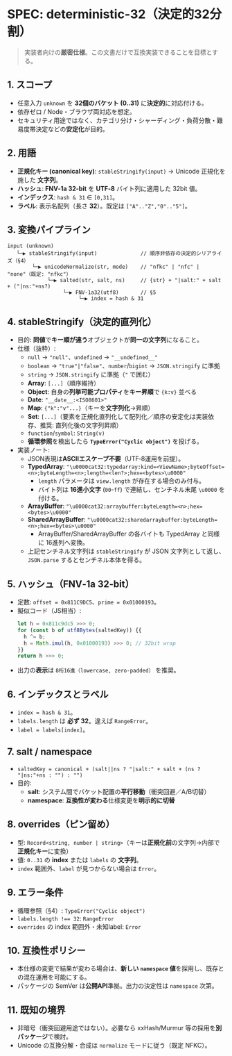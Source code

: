 # SPEC: deterministic-32（決定的32分割）

> 実装者向けの**厳密仕様**。この文書だけで互換実装できることを目標とする。

## 1. スコープ
- 任意入力 `unknown` を **32個のバケット (0..31)** に**決定的**に対応付ける。
- 依存ゼロ / Node・ブラウザ両対応を想定。
- セキュリティ用途ではなく、カテゴリ分け・シャーディング・負荷分散・難易度帯決定などの**安定化**が目的。

## 2. 用語
- **正規化キー (canonical key)**: `stableStringify(input)` → Unicode 正規化を施した **文字列**。
- **ハッシュ**: **FNV‑1a 32-bit** を **UTF‑8** バイト列に適用した 32bit 値。
- **インデックス**: `hash & 31` ∈ `[0,31]`。
- **ラベル**: 表示名配列（長さ **32**）。既定は `["A".."Z","0".."5"]`。

## 3. 変換パイプライン
```
input (unknown)
   └─▶ stableStringify(input)              // 順序非依存の決定的シリアライズ（§4）
        └─▶ unicodeNormalize(str, mode)    // "nfkc" | "nfc" | "none"（既定: "nfkc"）
             └─▶ salted(str, salt, ns)     // {str} + "|salt:" + salt + ("|ns:"+ns?)
                  └─▶ FNV-1a32(utf8)       // §5
                       └─▶ index = hash & 31
```

## 4. stableStringify（決定的直列化）
- 目的: **同値**で**キー順が違う**オブジェクトが**同一の文字列**になること。
- 仕様（抜粋）:
  - `null` → `"null"`、`undefined` → `"__undefined__"`
  - `boolean` → `"true"|"false"`、`number`/`bigint` → `JSON.stringify` に準拠
  - `string` → `JSON.stringify` に準拠（`"` で囲む）
  - **Array**: `[...]`（順序維持）
  - **Object**: 自身の**列挙可能プロパティ**を**キー昇順**で `{k:v}` 並べる
  - **Date**: `"__date__:<ISO8601>"`
  - **Map**: `{"k":"v"...}`（キーを**文字列化**→昇順）
  - **Set**: `[...]`（要素を正規化直列化して配列化／順序の安定化は実装依存、推奨: 直列化後の文字列昇順）
  - `function`/`symbol`: `String(v)`
  - **循環参照**を検出したら **`TypeError("Cyclic object")`** を投げる。
- 実装ノート:
  - JSON表現は**ASCIIエスケープ不要**（UTF‑8運用を前提）。
  - **TypedArray**: `"\u0000cat32:typedarray:kind=<ViewName>;byteOffset=<n>;byteLength=<n>;length=<len?>;hex=<bytes>\u0000"`
    - `length` パラメータは `view.length` が存在する場合のみ付与。
    - バイト列は **16進小文字** (`00`-`ff`) で連結し、センチネル末尾 `\u0000` を付ける。
  - **ArrayBuffer**: `"\u0000cat32:arraybuffer:byteLength=<n>;hex=<bytes>\u0000"`
  - **SharedArrayBuffer**: `"\u0000cat32:sharedarraybuffer:byteLength=<n>;hex=<bytes>\u0000"`
    - ArrayBuffer/SharedArrayBuffer の各バイトも TypedArray と同様に 16進列へ変換。
  - 上記センチネル文字列は `stableStringify` が JSON 文字列として返し、`JSON.parse` するとセンチネル本体を得る。

## 5. ハッシュ（FNV‑1a 32-bit）
- 定数: `offset = 0x811C9DC5`、`prime = 0x01000193`。
- 擬似コード（JS相当）:
  ```ts
  let h = 0x811c9dc5 >>> 0;
  for (const b of utf8Bytes(saltedKey)) {{
    h ^= b;
    h = Math.imul(h, 0x01000193) >>> 0; // 32bit wrap
  }}
  return h >>> 0;
  ```
- 出力の**表示**は `8桁16進（lowercase, zero-padded）` を推奨。

## 6. インデックスとラベル
- `index = hash & 31`。
- `labels.length` は **必ず 32**。違えば `RangeError`。
- `label = labels[index]`。

## 7. salt / namespace
- `saltedKey = canonical + (salt||ns ? "|salt:" + salt + (ns ? "|ns:"+ns : "") : "")`
- 目的:
  - **salt**: システム間でバケット配置の**平行移動**（衝突回避／A/B切替）
  - **namespace**: **互換性が変わる**仕様変更を**明示的に切替**

## 8. overrides（ピン留め）
- 型: `Record<string, number | string>`（キーは**正規化前**の文字列→内部で**正規化キー**に変換）
- 値: `0..31` の **index** または `labels` の **文字列**。
- `index` 範囲外、`label` が見つからない場合は `Error`。

## 9. エラー条件
- 循環参照（§4）: `TypeError("Cyclic object")`
- `labels.length !== 32`: `RangeError`
- `overrides` の index 範囲外・未知label: `Error`

## 10. 互換性ポリシー
- 本仕様の変更で結果が変わる場合は、**新しい `namespace` 値**を採用し、既存との混在運用を可能にする。
- パッケージの SemVer は**公開API**準拠。出力の決定性は `namespace` 次第。

## 11. 既知の境界
- 非暗号（衝突回避用途ではない）。必要なら xxHash/Murmur 等の採用を**別パッケージ**で検討。
- Unicode の互換分解・合成は `normalize` モードに従う（既定 NFKC）。
